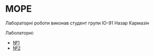 # MOPE
Лабораторні роботи виконав студент групи ІО-91 Назар Кармазін

Лаболаторні:
- [№1](./Lab_1)
- [№2](./Lab_2)
